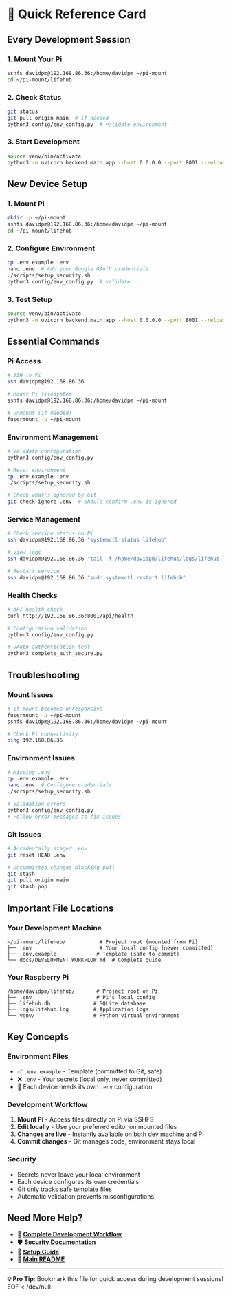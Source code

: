 # 🚀 Quick Reference Card

## Every Development Session

### 1. Mount Your Pi
```bash
sshfs davidpm@192.168.86.36:/home/davidpm ~/pi-mount
cd ~/pi-mount/lifehub
```

### 2. Check Status
```bash
git status
git pull origin main  # if needed
python3 config/env_config.py  # validate environment
```

### 3. Start Development
```bash
source venv/bin/activate
python3 -m uvicorn backend.main:app --host 0.0.0.0 --port 8001 --reload
```

## New Device Setup

### 1. Mount Pi
```bash
mkdir -p ~/pi-mount
sshfs davidpm@192.168.86.36:/home/davidpm ~/pi-mount
cd ~/pi-mount/lifehub
```

### 2. Configure Environment
```bash
cp .env.example .env
nano .env  # Add your Google OAuth credentials
./scripts/setup_security.sh
python3 config/env_config.py  # validate
```

### 3. Test Setup
```bash
source venv/bin/activate
python3 -m uvicorn backend.main:app --host 0.0.0.0 --port 8001 --reload
```

## Essential Commands

### Pi Access
```bash
# SSH to Pi
ssh davidpm@192.168.86.36

# Mount Pi filesystem
sshfs davidpm@192.168.86.36:/home/davidpm ~/pi-mount

# Unmount (if needed)
fusermount -u ~/pi-mount
```

### Environment Management
```bash
# Validate configuration
python3 config/env_config.py

# Reset environment
cp .env.example .env
./scripts/setup_security.sh

# Check what's ignored by Git
git check-ignore .env  # Should confirm .env is ignored
```

### Service Management
```bash
# Check service status on Pi
ssh davidpm@192.168.86.36 "systemctl status lifehub"

# View logs
ssh davidpm@192.168.86.36 "tail -f /home/davidpm/lifehub/logs/lifehub.log"

# Restart service
ssh davidpm@192.168.86.36 "sudo systemctl restart lifehub"
```

### Health Checks
```bash
# API health check
curl http://192.168.86.36:8001/api/health

# Configuration validation
python3 config/env_config.py

# OAuth authentication test
python3 complete_auth_secure.py
```

## Troubleshooting

### Mount Issues
```bash
# If mount becomes unresponsive
fusermount -u ~/pi-mount
sshfs davidpm@192.168.86.36:/home/davidpm ~/pi-mount

# Check Pi connectivity
ping 192.168.86.36
```

### Environment Issues
```bash
# Missing .env
cp .env.example .env
nano .env  # Configure credentials
./scripts/setup_security.sh

# Validation errors
python3 config/env_config.py
# Follow error messages to fix issues
```

### Git Issues
```bash
# Accidentally staged .env
git reset HEAD .env

# Uncommitted changes blocking pull
git stash
git pull origin main
git stash pop
```

## Important File Locations

### Your Development Machine
```
~/pi-mount/lifehub/           # Project root (mounted from Pi)
├── .env                      # Your local config (never committed)
├── .env.example             # Template (safe to commit)
└── docs/DEVELOPMENT_WORKFLOW.md  # Complete guide
```

### Your Raspberry Pi
```
/home/davidpm/lifehub/       # Project root on Pi
├── .env                     # Pi's local config
├── lifehub.db              # SQLite database
├── logs/lifehub.log        # Application logs
└── venv/                   # Python virtual environment
```

## Key Concepts

### Environment Files
- ✅ `.env.example` - Template (committed to Git, safe)
- ❌ `.env` - Your secrets (local only, never committed)
- 🔄 Each device needs its own `.env` configuration

### Development Workflow
1. **Mount Pi** - Access files directly on Pi via SSHFS
2. **Edit locally** - Use your preferred editor on mounted files
3. **Changes are live** - Instantly available on both dev machine and Pi
4. **Commit changes** - Git manages code, environment stays local

### Security
- Secrets never leave your local environment
- Each device configures its own credentials
- Git only tracks safe template files
- Automatic validation prevents misconfigurations

## Need More Help?

- 📖 **[Complete Development Workflow](docs/DEVELOPMENT_WORKFLOW.md)**
- 🛡️ **[Security Documentation](docs/SECURITY.md)**
- 🚀 **[Setup Guide](docs/SETUP_GUIDE.md)**
- 🎯 **[Main README](../README.md)**

---

**💡 Pro Tip**: Bookmark this file for quick access during development sessions\!
EOF < /dev/null
